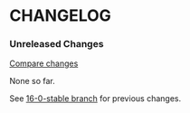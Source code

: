 # CHANGELOG

### Unreleased Changes

[Compare changes](https://github.com/codevise/pageflow/compare/16-0-stable...master)

None so far.

See
[16-0-stable branch](https://github.com/codevise/pageflow/blob/16-0-stable/CHANGELOG.md)
for previous changes.
